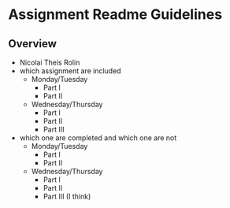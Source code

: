 # Assignment Readme Guidelines

## Overview

- Nicolai Theis Rolin
- which assignment are included
    - Monday/Tuesday
        - Part I
        - Part II
    - Wednesday/Thursday
      - Part I
      - Part II
      - Part III
- which one are completed and which one are not
    - Monday/Tuesday
        - Part I
        - Part II
    - Wednesday/Thursday
        - Part I
        - Part II
        - Part III (I think)

